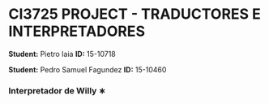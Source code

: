 # CI3725 PROJECT - TRADUCTORES E INTERPRETADORES

**Student:** Pietro Iaia
**ID:** 15-10718

**Student:** Pedro Samuel Fagundez
**ID:** 15-10460

### Interpretador de Willy ∗
